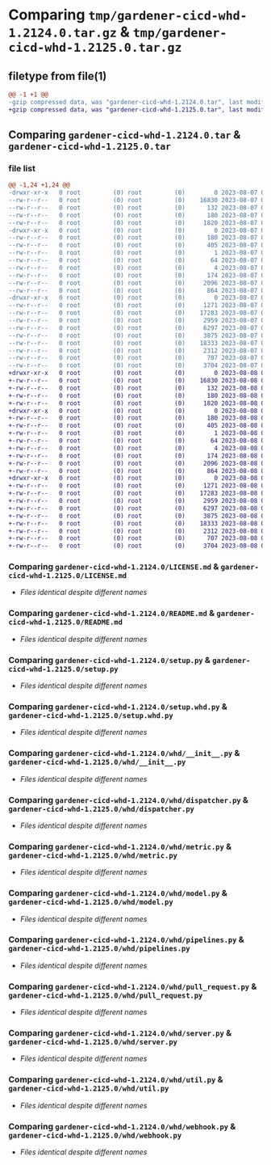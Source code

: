 # Comparing `tmp/gardener-cicd-whd-1.2124.0.tar.gz` & `tmp/gardener-cicd-whd-1.2125.0.tar.gz`

## filetype from file(1)

```diff
@@ -1 +1 @@
-gzip compressed data, was "gardener-cicd-whd-1.2124.0.tar", last modified: Mon Aug  7 09:39:54 2023, max compression
+gzip compressed data, was "gardener-cicd-whd-1.2125.0.tar", last modified: Tue Aug  8 09:59:29 2023, max compression
```

## Comparing `gardener-cicd-whd-1.2124.0.tar` & `gardener-cicd-whd-1.2125.0.tar`

### file list

```diff
@@ -1,24 +1,24 @@
-drwxr-xr-x   0 root         (0) root         (0)        0 2023-08-07 09:39:54.536213 gardener-cicd-whd-1.2124.0/
--rw-r--r--   0 root         (0) root         (0)    16830 2023-08-07 09:24:51.000000 gardener-cicd-whd-1.2124.0/LICENSE.md
--rw-r--r--   0 root         (0) root         (0)      132 2023-08-07 09:24:51.000000 gardener-cicd-whd-1.2124.0/NOTICE.md
--rw-r--r--   0 root         (0) root         (0)      180 2023-08-07 09:39:54.536213 gardener-cicd-whd-1.2124.0/PKG-INFO
--rw-r--r--   0 root         (0) root         (0)     1820 2023-08-07 09:24:51.000000 gardener-cicd-whd-1.2124.0/README.md
-drwxr-xr-x   0 root         (0) root         (0)        0 2023-08-07 09:39:54.536213 gardener-cicd-whd-1.2124.0/gardener_cicd_whd.egg-info/
--rw-r--r--   0 root         (0) root         (0)      180 2023-08-07 09:39:54.000000 gardener-cicd-whd-1.2124.0/gardener_cicd_whd.egg-info/PKG-INFO
--rw-r--r--   0 root         (0) root         (0)      405 2023-08-07 09:39:54.000000 gardener-cicd-whd-1.2124.0/gardener_cicd_whd.egg-info/SOURCES.txt
--rw-r--r--   0 root         (0) root         (0)        1 2023-08-07 09:39:54.000000 gardener-cicd-whd-1.2124.0/gardener_cicd_whd.egg-info/dependency_links.txt
--rw-r--r--   0 root         (0) root         (0)       64 2023-08-07 09:39:54.000000 gardener-cicd-whd-1.2124.0/gardener_cicd_whd.egg-info/requires.txt
--rw-r--r--   0 root         (0) root         (0)        4 2023-08-07 09:39:54.000000 gardener-cicd-whd-1.2124.0/gardener_cicd_whd.egg-info/top_level.txt
--rw-r--r--   0 root         (0) root         (0)      174 2023-08-07 09:39:54.540213 gardener-cicd-whd-1.2124.0/setup.cfg
--rw-r--r--   0 root         (0) root         (0)     2096 2023-08-07 09:24:51.000000 gardener-cicd-whd-1.2124.0/setup.py
--rw-r--r--   0 root         (0) root         (0)      864 2023-08-07 09:24:51.000000 gardener-cicd-whd-1.2124.0/setup.whd.py
-drwxr-xr-x   0 root         (0) root         (0)        0 2023-08-07 09:39:54.536213 gardener-cicd-whd-1.2124.0/whd/
--rw-r--r--   0 root         (0) root         (0)     1271 2023-08-07 09:24:51.000000 gardener-cicd-whd-1.2124.0/whd/__init__.py
--rw-r--r--   0 root         (0) root         (0)    17283 2023-08-07 09:24:51.000000 gardener-cicd-whd-1.2124.0/whd/dispatcher.py
--rw-r--r--   0 root         (0) root         (0)     2959 2023-08-07 09:24:51.000000 gardener-cicd-whd-1.2124.0/whd/metric.py
--rw-r--r--   0 root         (0) root         (0)     6297 2023-08-07 09:24:51.000000 gardener-cicd-whd-1.2124.0/whd/model.py
--rw-r--r--   0 root         (0) root         (0)     3875 2023-08-07 09:24:51.000000 gardener-cicd-whd-1.2124.0/whd/pipelines.py
--rw-r--r--   0 root         (0) root         (0)    18333 2023-08-07 09:24:51.000000 gardener-cicd-whd-1.2124.0/whd/pull_request.py
--rw-r--r--   0 root         (0) root         (0)     2312 2023-08-07 09:24:51.000000 gardener-cicd-whd-1.2124.0/whd/server.py
--rw-r--r--   0 root         (0) root         (0)      707 2023-08-07 09:24:51.000000 gardener-cicd-whd-1.2124.0/whd/util.py
--rw-r--r--   0 root         (0) root         (0)     3704 2023-08-07 09:24:51.000000 gardener-cicd-whd-1.2124.0/whd/webhook.py
+drwxr-xr-x   0 root         (0) root         (0)        0 2023-08-08 09:59:29.851427 gardener-cicd-whd-1.2125.0/
+-rw-r--r--   0 root         (0) root         (0)    16830 2023-08-08 09:58:41.000000 gardener-cicd-whd-1.2125.0/LICENSE.md
+-rw-r--r--   0 root         (0) root         (0)      132 2023-08-08 09:58:41.000000 gardener-cicd-whd-1.2125.0/NOTICE.md
+-rw-r--r--   0 root         (0) root         (0)      180 2023-08-08 09:59:29.851427 gardener-cicd-whd-1.2125.0/PKG-INFO
+-rw-r--r--   0 root         (0) root         (0)     1820 2023-08-08 09:58:41.000000 gardener-cicd-whd-1.2125.0/README.md
+drwxr-xr-x   0 root         (0) root         (0)        0 2023-08-08 09:59:29.851427 gardener-cicd-whd-1.2125.0/gardener_cicd_whd.egg-info/
+-rw-r--r--   0 root         (0) root         (0)      180 2023-08-08 09:59:29.000000 gardener-cicd-whd-1.2125.0/gardener_cicd_whd.egg-info/PKG-INFO
+-rw-r--r--   0 root         (0) root         (0)      405 2023-08-08 09:59:29.000000 gardener-cicd-whd-1.2125.0/gardener_cicd_whd.egg-info/SOURCES.txt
+-rw-r--r--   0 root         (0) root         (0)        1 2023-08-08 09:59:29.000000 gardener-cicd-whd-1.2125.0/gardener_cicd_whd.egg-info/dependency_links.txt
+-rw-r--r--   0 root         (0) root         (0)       64 2023-08-08 09:59:29.000000 gardener-cicd-whd-1.2125.0/gardener_cicd_whd.egg-info/requires.txt
+-rw-r--r--   0 root         (0) root         (0)        4 2023-08-08 09:59:29.000000 gardener-cicd-whd-1.2125.0/gardener_cicd_whd.egg-info/top_level.txt
+-rw-r--r--   0 root         (0) root         (0)      174 2023-08-08 09:59:29.855427 gardener-cicd-whd-1.2125.0/setup.cfg
+-rw-r--r--   0 root         (0) root         (0)     2096 2023-08-08 09:58:41.000000 gardener-cicd-whd-1.2125.0/setup.py
+-rw-r--r--   0 root         (0) root         (0)      864 2023-08-08 09:58:41.000000 gardener-cicd-whd-1.2125.0/setup.whd.py
+drwxr-xr-x   0 root         (0) root         (0)        0 2023-08-08 09:59:29.851427 gardener-cicd-whd-1.2125.0/whd/
+-rw-r--r--   0 root         (0) root         (0)     1271 2023-08-08 09:58:41.000000 gardener-cicd-whd-1.2125.0/whd/__init__.py
+-rw-r--r--   0 root         (0) root         (0)    17283 2023-08-08 09:58:41.000000 gardener-cicd-whd-1.2125.0/whd/dispatcher.py
+-rw-r--r--   0 root         (0) root         (0)     2959 2023-08-08 09:58:41.000000 gardener-cicd-whd-1.2125.0/whd/metric.py
+-rw-r--r--   0 root         (0) root         (0)     6297 2023-08-08 09:58:41.000000 gardener-cicd-whd-1.2125.0/whd/model.py
+-rw-r--r--   0 root         (0) root         (0)     3875 2023-08-08 09:58:41.000000 gardener-cicd-whd-1.2125.0/whd/pipelines.py
+-rw-r--r--   0 root         (0) root         (0)    18333 2023-08-08 09:58:41.000000 gardener-cicd-whd-1.2125.0/whd/pull_request.py
+-rw-r--r--   0 root         (0) root         (0)     2312 2023-08-08 09:58:41.000000 gardener-cicd-whd-1.2125.0/whd/server.py
+-rw-r--r--   0 root         (0) root         (0)      707 2023-08-08 09:58:41.000000 gardener-cicd-whd-1.2125.0/whd/util.py
+-rw-r--r--   0 root         (0) root         (0)     3704 2023-08-08 09:58:41.000000 gardener-cicd-whd-1.2125.0/whd/webhook.py
```

### Comparing `gardener-cicd-whd-1.2124.0/LICENSE.md` & `gardener-cicd-whd-1.2125.0/LICENSE.md`

 * *Files identical despite different names*

### Comparing `gardener-cicd-whd-1.2124.0/README.md` & `gardener-cicd-whd-1.2125.0/README.md`

 * *Files identical despite different names*

### Comparing `gardener-cicd-whd-1.2124.0/setup.py` & `gardener-cicd-whd-1.2125.0/setup.py`

 * *Files identical despite different names*

### Comparing `gardener-cicd-whd-1.2124.0/setup.whd.py` & `gardener-cicd-whd-1.2125.0/setup.whd.py`

 * *Files identical despite different names*

### Comparing `gardener-cicd-whd-1.2124.0/whd/__init__.py` & `gardener-cicd-whd-1.2125.0/whd/__init__.py`

 * *Files identical despite different names*

### Comparing `gardener-cicd-whd-1.2124.0/whd/dispatcher.py` & `gardener-cicd-whd-1.2125.0/whd/dispatcher.py`

 * *Files identical despite different names*

### Comparing `gardener-cicd-whd-1.2124.0/whd/metric.py` & `gardener-cicd-whd-1.2125.0/whd/metric.py`

 * *Files identical despite different names*

### Comparing `gardener-cicd-whd-1.2124.0/whd/model.py` & `gardener-cicd-whd-1.2125.0/whd/model.py`

 * *Files identical despite different names*

### Comparing `gardener-cicd-whd-1.2124.0/whd/pipelines.py` & `gardener-cicd-whd-1.2125.0/whd/pipelines.py`

 * *Files identical despite different names*

### Comparing `gardener-cicd-whd-1.2124.0/whd/pull_request.py` & `gardener-cicd-whd-1.2125.0/whd/pull_request.py`

 * *Files identical despite different names*

### Comparing `gardener-cicd-whd-1.2124.0/whd/server.py` & `gardener-cicd-whd-1.2125.0/whd/server.py`

 * *Files identical despite different names*

### Comparing `gardener-cicd-whd-1.2124.0/whd/util.py` & `gardener-cicd-whd-1.2125.0/whd/util.py`

 * *Files identical despite different names*

### Comparing `gardener-cicd-whd-1.2124.0/whd/webhook.py` & `gardener-cicd-whd-1.2125.0/whd/webhook.py`

 * *Files identical despite different names*

